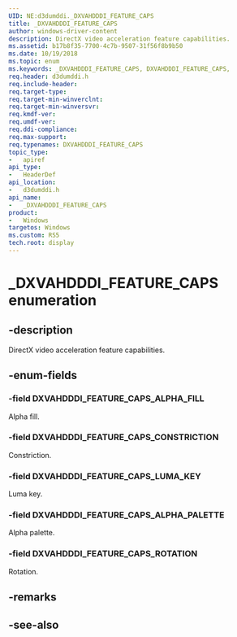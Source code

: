 ```yaml
---
UID: NE:d3dumddi._DXVAHDDDI_FEATURE_CAPS
title: _DXVAHDDDI_FEATURE_CAPS
author: windows-driver-content
description: DirectX video acceleration feature capabilities.
ms.assetid: b17b8f35-7700-4c7b-9507-31f56f8b9b50
ms.date: 10/19/2018
ms.topic: enum
ms.keywords: _DXVAHDDDI_FEATURE_CAPS, DXVAHDDDI_FEATURE_CAPS, 
req.header: d3dumddi.h
req.include-header:
req.target-type:
req.target-min-winverclnt:
req.target-min-winversvr:
req.kmdf-ver:
req.umdf-ver:
req.ddi-compliance:
req.max-support:
req.typenames: DXVAHDDDI_FEATURE_CAPS
topic_type: 
-	apiref
api_type: 
-	HeaderDef
api_location: 
-	d3dumddi.h
api_name: 
-	_DXVAHDDDI_FEATURE_CAPS
product:
-	Windows
targetos: Windows
ms.custom: RS5
tech.root: display
---
```


# _DXVAHDDDI_FEATURE_CAPS enumeration

## -description

DirectX video acceleration feature capabilities.

## -enum-fields

### -field DXVAHDDDI_FEATURE_CAPS_ALPHA_FILL 

Alpha fill.

### -field DXVAHDDDI_FEATURE_CAPS_CONSTRICTION 

Constriction.

### -field DXVAHDDDI_FEATURE_CAPS_LUMA_KEY 

Luma key.

### -field DXVAHDDDI_FEATURE_CAPS_ALPHA_PALETTE 

Alpha palette.

### -field DXVAHDDDI_FEATURE_CAPS_ROTATION 

Rotation.

## -remarks

## -see-also

